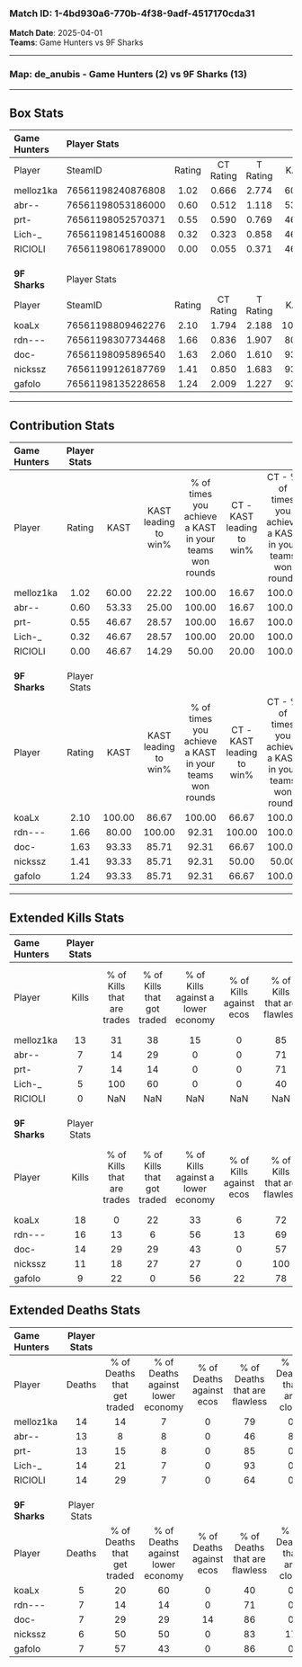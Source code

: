 ### Match ID: 1-4bd930a6-770b-4f38-9adf-4517170cda31  
**Match Date**: 2025-04-01  
**Teams**: Game Hunters vs 9F Sharks  

---  

### **Map**: de_anubis - Game Hunters (2) vs 9F Sharks (13)  
---  

## Box Stats  

| **Game Hunters** | Player Stats      |        |           |          |        |       |       |         |        |      |     |
| :- | :- | :-: | :-: | :-: | :-: | :-: | :-: | :-: | :-: | :-: | :-: |
| Player           | SteamID           | Rating | CT Rating | T Rating |  KAST  |  ADR  | Kills | Assists | Deaths | K/D  | HS% |
| melloz1ka        | 76561198240876808 |  1.02  |   0.666   |  2.774   | 60.00  | 76.8  |  13   |    3    |   14   | 0.93 | 61  |
| abr--            | 76561198053186000 |  0.60  |   0.512   |  1.118   | 53.33  | 61.6  |   7   |    1    |   13   | 0.54 | 28  |
| prt-             | 76561198052570371 |  0.55  |   0.590   |  0.769   | 46.67  | 61.8  |   7   |    2    |   13   | 0.54 | 57  |
| Lich-_           | 76561198145160088 |  0.32  |   0.323   |  0.858   | 46.67  | 37.9  |   5   |    1    |   14   | 0.36 | 80  |
| RICIOLI          | 76561198061789000 |  0.00  |   0.055   |  0.371   | 46.67  | 16.1  |   0   |    3    |   14   | 0.00 |  0  |
|                  |                   |        |           |          |        |       |       |         |        |      |     |
|                  |                   |        |           |          |        |       |       |         |        |      |     |
|                  |                   |        |           |          |        |       |       |         |        |      |     |
| **9F Sharks**    | Player Stats      |        |           |          |        |       |       |         |        |      |     |
| Player           | SteamID           | Rating | CT Rating | T Rating |  KAST  |  ADR  | Kills | Assists | Deaths | K/D  | HS% |
| koaLx            | 76561198809462276 |  2.10  |   1.794   |  2.188   | 100.00 | 130.5 |  18   |    5    |   5    | 3.60 | 61  |
| rdn---           | 76561198307734468 |  1.66  |   0.836   |  1.907   | 80.00  | 103.1 |  16   |    1    |   7    | 2.29 | 50  |
| doc-             | 76561198095896540 |  1.63  |   2.060   |  1.610   | 93.33  | 93.9  |  14   |    4    |   7    | 2.00 | 57  |
| nickssz          | 76561199126187769 |  1.41  |   0.850   |  1.683   | 93.33  | 70.7  |  11   |    3    |   6    | 1.83 | 27  |
| gafolo           | 76561198135228658 |  1.24  |   2.009   |  1.227   | 93.33  | 60.3  |   9   |    5    |   7    | 1.29 | 55  |
---  

## Contribution Stats  

| **Game Hunters** | Player Stats |        |                      |                                                        |                           |                                                             |                          |                                                            |
| :- | :-: | :-: | :-: | :-: | :-: | :-: | :-: | :-: |
| Player           |    Rating    |  KAST  | KAST leading to win% | % of times you achieve a KAST in your teams won rounds | CT - KAST leading to win% | CT - % of times you achieve a KAST in your teams won rounds | T - KAST leading to win% | T - % of times you achieve a KAST in your teams won rounds |
| melloz1ka        |     1.02     | 60.00  |        22.22         |                         100.00                         |           16.67           |                           100.00                            |          33.33           |                           100.00                           |
| abr--            |     0.60     | 53.33  |        25.00         |                         100.00                         |           16.67           |                           100.00                            |          50.00           |                           100.00                           |
| prt-             |     0.55     | 46.67  |        28.57         |                         100.00                         |           16.67           |                           100.00                            |          100.00          |                           100.00                           |
| Lich-_           |     0.32     | 46.67  |        28.57         |                         100.00                         |           20.00           |                           100.00                            |          50.00           |                           100.00                           |
| RICIOLI          |     0.00     | 46.67  |        14.29         |                         50.00                          |           20.00           |                           100.00                            |           0.00           |                            0.00                            |
|                  |              |        |                      |                                                        |                           |                                                             |                          |                                                            |
|                  |              |        |                      |                                                        |                           |                                                             |                          |                                                            |
|                  |              |        |                      |                                                        |                           |                                                             |                          |                                                            |
| **9F Sharks**    | Player Stats |        |                      |                                                        |                           |                                                             |                          |                                                            |
| Player           |    Rating    |  KAST  | KAST leading to win% | % of times you achieve a KAST in your teams won rounds | CT - KAST leading to win% | CT - % of times you achieve a KAST in your teams won rounds | T - KAST leading to win% | T - % of times you achieve a KAST in your teams won rounds |
| koaLx            |     2.10     | 100.00 |        86.67         |                         100.00                         |           66.67           |                           100.00                            |          91.67           |                           100.00                           |
| rdn---           |     1.66     | 80.00  |        100.00        |                         92.31                          |          100.00           |                           100.00                            |          100.00          |                           90.91                            |
| doc-             |     1.63     | 93.33  |        85.71         |                         92.31                          |           66.67           |                           100.00                            |          90.91           |                           90.91                            |
| nickssz          |     1.41     | 93.33  |        85.71         |                         92.31                          |           50.00           |                            50.00                            |          91.67           |                           100.00                           |
| gafolo           |     1.24     | 93.33  |        85.71         |                         92.31                          |           66.67           |                           100.00                            |          90.91           |                           90.91                            |
---  

## Extended Kills Stats  

| **Game Hunters** | Player Stats |                            |                            |                                    |                         |                              |                                 |                                       |                    |           |
| :- | :-: | :-: | :-: | :-: | :-: | :-: | :-: | :-: | :-: | :-: |
| Player           |    Kills     | % of Kills that are trades | % of Kills that got traded | % of Kills against a lower economy | % of Kills against ecos | % of Kills that are flawless | % of Kills that are close duels | % of Kills that are assisted by flash | Pistol Round Kills | AWP Kills |
| melloz1ka        |      13      |             31             |             38             |                 15                 |            0            |              85              |                0                |                   0                   |         4          |     3     |
| abr--            |      7       |             14             |             29             |                 0                  |            0            |              71              |               14                |                  14                   |         2          |     0     |
| prt-             |      7       |             14             |             14             |                 0                  |            0            |              71              |                0                |                   0                   |         1          |     0     |
| Lich-_           |      5       |            100             |             60             |                 0                  |            0            |              40              |                0                |                  20                   |         1          |     0     |
| RICIOLI          |      0       |            NaN             |            NaN             |                NaN                 |           NaN           |             NaN              |               NaN               |                  NaN                  |        null        |   null    |
|                  |              |                            |                            |                                    |                         |                              |                                 |                                       |                    |           |
|                  |              |                            |                            |                                    |                         |                              |                                 |                                       |                    |           |
|                  |              |                            |                            |                                    |                         |                              |                                 |                                       |                    |           |
| **9F Sharks**    | Player Stats |                            |                            |                                    |                         |                              |                                 |                                       |                    |           |
| Player           |    Kills     | % of Kills that are trades | % of Kills that got traded | % of Kills against a lower economy | % of Kills against ecos | % of Kills that are flawless | % of Kills that are close duels | % of Kills that are assisted by flash | Pistol Round Kills | AWP Kills |
| koaLx            |      18      |             0              |             22             |                 33                 |            6            |              72              |                0                |                   0                   |         4          |     0     |
| rdn---           |      16      |             13             |             6              |                 56                 |           13            |              69              |                0                |                   6                   |         2          |     0     |
| doc-             |      14      |             29             |             29             |                 43                 |            0            |              57              |                0                |                   0                   |         1          |     0     |
| nickssz          |      11      |             18             |             27             |                 27                 |            0            |             100              |                0                |                   0                   |         2          |     6     |
| gafolo           |      9       |             22             |             0              |                 56                 |           22            |              78              |               11                |                   0                   |         1          |     0     |
## Extended Deaths Stats  

| **Game Hunters** | Player Stats |                             |                                   |                          |                               |                            |                           |               |
| :- | :-: | :-: | :-: | :-: | :-: | :-: | :-: | :-: |
| Player           |    Deaths    | % of Deaths that get traded | % of Deaths against lower economy | % of Deaths against ecos | % of Deaths that are flawless | % of Deaths that are close | % of Deaths while blinded | Deaths to AWP |
| melloz1ka        |      14      |             14              |                 7                 |            0             |              79               |             0              |             0             |       2       |
| abr--            |      13      |              8              |                 8                 |            0             |              46               |             8              |             8             |       0       |
| prt-             |      13      |             15              |                 8                 |            0             |              85               |             0              |             0             |       0       |
| Lich-_           |      14      |             21              |                 7                 |            0             |              93               |             0              |             0             |       4       |
| RICIOLI          |      14      |             29              |                 7                 |            0             |              64               |             0              |             0             |       0       |
|                  |              |                             |                                   |                          |                               |                            |                           |               |
|                  |              |                             |                                   |                          |                               |                            |                           |               |
|                  |              |                             |                                   |                          |                               |                            |                           |               |
| **9F Sharks**    | Player Stats |                             |                                   |                          |                               |                            |                           |               |
| Player           |    Deaths    | % of Deaths that get traded | % of Deaths against lower economy | % of Deaths against ecos | % of Deaths that are flawless | % of Deaths that are close | % of Deaths while blinded | Deaths to AWP |
| koaLx            |      5       |             20              |                60                 |            0             |              40               |             0              |             0             |       0       |
| rdn---           |      7       |             14              |                14                 |            0             |              71               |             0              |            14             |       1       |
| doc-             |      7       |             29              |                29                 |            14            |              86               |             0              |             0             |       2       |
| nickssz          |      6       |             50              |                50                 |            0             |              83               |             17             |             0             |       0       |
| gafolo           |      7       |             57              |                43                 |            0             |              86               |             0              |            14             |       0       |
